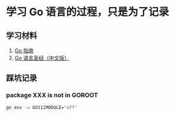 # 学习 Go 语言的过程，只是为了记录

## 学习材料

1. [ Go 指南](https://tour.go-zh.org/list)
2. [Go 语言圣经（中文版）](https://book.itsfun.top/gopl-zh/ )

## 踩坑记录

### package XXX is not in GOROOT

```bash
go env -w GO111MODULE="off"
```
